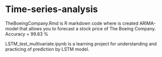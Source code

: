 # Time-series-analysis

TheBoeingCompany.Rmd is R markdown code where is created ARIMA-model that allows you to forecast a stock price of The Boeing Company.
Accuracy = 99.83 % 

LSTM_test_multivariate.ipynb is a learning project for understanding and practicing of prediction by LSTM model.
